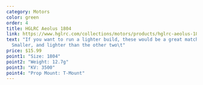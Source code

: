 ```yaml
---
category: Motors
color: green
order: 4
title: HGLRC Aeolus 1804
link: https://www.hglrc.com/collections/motors/products/hglrc-aeolus-1804-3500kv-brushless-motor
text: "If you want to run a lighter build, these would be a great match.
  Smaller, and lighter than the other two\t"
price: $15.99
point1: "Size: 1804"
point2: "Weight: 12.7g"
point3: "KV: 3500"
point4: "Prop Mount: T-Mount"
---
```

